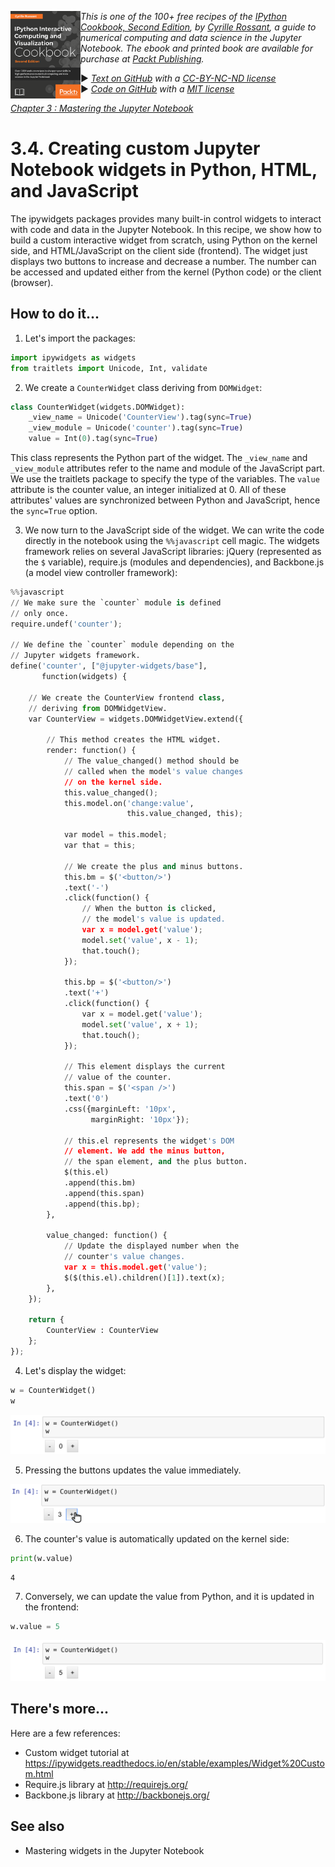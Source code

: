 <a href="https://github.com/ipython-books/cookbook-2nd"><img src="../cover-cookbook-2nd.png" align="left" alt="IPython Cookbook, Second Edition" height="140" /></a> *This is one of the 100+ free recipes of the [IPython Cookbook, Second Edition](https://github.com/ipython-books/cookbook-2nd), by [Cyrille Rossant](http://cyrille.rossant.net), a guide to numerical computing and data science in the Jupyter Notebook. The ebook and printed book are available for purchase at [Packt Publishing](https://www.packtpub.com/big-data-and-business-intelligence/ipython-interactive-computing-and-visualization-cookbook-second-e).*

▶ *[Text on GitHub](https://github.com/ipython-books/cookbook-2nd) with a [CC-BY-NC-ND license](https://creativecommons.org/licenses/by-nc-nd/3.0/us/legalcode)*  
▶ *[Code on GitHub](https://github.com/ipython-books/cookbook-2nd-code) with a [MIT license](https://opensource.org/licenses/MIT)*

[*Chapter 3 : Mastering the Jupyter Notebook*](./)

# 3.4. Creating custom Jupyter Notebook widgets in Python, HTML, and JavaScript

The ipywidgets packages provides many built-in control widgets to interact with code and data in the Jupyter Notebook. In this recipe, we show how to build a custom interactive widget from scratch, using Python on the kernel side, and HTML/JavaScript on the client side (frontend). The widget just displays two buttons to increase and decrease a number. The number can be accessed and updated either from the kernel (Python code) or the client (browser).

## How to do it...

1. Let's import the packages:

```python
import ipywidgets as widgets
from traitlets import Unicode, Int, validate
```

2. We create a `CounterWidget` class deriving from `DOMWidget`:

```python
class CounterWidget(widgets.DOMWidget):
    _view_name = Unicode('CounterView').tag(sync=True)
    _view_module = Unicode('counter').tag(sync=True)
    value = Int(0).tag(sync=True)
```

This class represents the Python part of the widget. The `_view_name` and `_view_module` attributes refer to the name and module of the JavaScript part. We use the traitlets package to specify the type of the variables. The `value` attribute is the counter value, an integer initialized at 0. All of these attributes' values are synchronized between Python and JavaScript, hence the `sync=True` option.

3. We now turn to the JavaScript side of the widget. We can write the code directly in the notebook using the `%%javascript` cell magic. The widgets framework relies on several JavaScript libraries: jQuery (represented as the `$` variable), require.js (modules and dependencies), and Backbone.js (a model view controller framework):

```python
%%javascript
// We make sure the `counter` module is defined
// only once.
require.undef('counter');

// We define the `counter` module depending on the
// Jupyter widgets framework.
define('counter', ["@jupyter-widgets/base"],
       function(widgets) {

    // We create the CounterView frontend class,
    // deriving from DOMWidgetView.
    var CounterView = widgets.DOMWidgetView.extend({

        // This method creates the HTML widget.
        render: function() {
            // The value_changed() method should be
            // called when the model's value changes
            // on the kernel side.
            this.value_changed();
            this.model.on('change:value',
                          this.value_changed, this);

            var model = this.model;
            var that = this;

            // We create the plus and minus buttons.
            this.bm = $('<button/>')
            .text('-')
            .click(function() {
                // When the button is clicked,
                // the model's value is updated.
                var x = model.get('value');
                model.set('value', x - 1);
                that.touch();
            });

            this.bp = $('<button/>')
            .text('+')
            .click(function() {
                var x = model.get('value');
                model.set('value', x + 1);
                that.touch();
            });

            // This element displays the current
            // value of the counter.
            this.span = $('<span />')
            .text('0')
            .css({marginLeft: '10px',
                  marginRight: '10px'});

            // this.el represents the widget's DOM
            // element. We add the minus button,
            // the span element, and the plus button.
            $(this.el)
            .append(this.bm)
            .append(this.span)
            .append(this.bp);
        },

        value_changed: function() {
            // Update the displayed number when the
            // counter's value changes.
            var x = this.model.get('value');
            $($(this.el).children()[1]).text(x);
        },
    });

    return {
        CounterView : CounterView
    };
});
```

4. Let's display the widget:

```python
w = CounterWidget()
w
```

![Custom widget](04_custom_widgets_files/04_custom_widgets_11_0.png)

5. Pressing the buttons updates the value immediately.

![Custom widget](04_custom_widgets_files/widget2.png)

6. The counter's value is automatically updated on the kernel side:

```python
print(w.value)
```

```{output:stdout}
4
```

7. Conversely, we can update the value from Python, and it is updated in the frontend:

```python
w.value = 5
```

![Custom widget](04_custom_widgets_files/04_custom_widgets_17_0.png)

## There's more...

Here are a few references:

* Custom widget tutorial at https://ipywidgets.readthedocs.io/en/stable/examples/Widget%20Custom.html
* Require.js library at http://requirejs.org/
* Backbone.js library at http://backbonejs.org/

## See also

* Mastering widgets in the Jupyter Notebook
